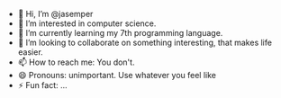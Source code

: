- 👋 Hi, I’m @jasemper
- 👀 I’m interested in computer science.
- 🌱 I’m currently learning my 7th programming language.
- 💞️ I’m looking to collaborate on something interesting, that makes life easier.
- 📫 How to reach me: You don't.
- 😄 Pronouns: unimportant. Use whatever you feel like
- ⚡ Fun fact: ...

<!---
jasemper/jasemper is a ✨ special ✨ repository because its `README.md` (this file) appears on your GitHub profile.
You can click the Preview link to take a look at your changes.
--->
